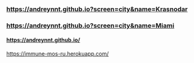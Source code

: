 ### https://andreynnt.github.io?screen=city&name=Krasnodar

### https://andreynnt.github.io?screen=city&name=Miami


#### https://andreynnt.github.io/

https://immune-mos-ru.herokuapp.com/
